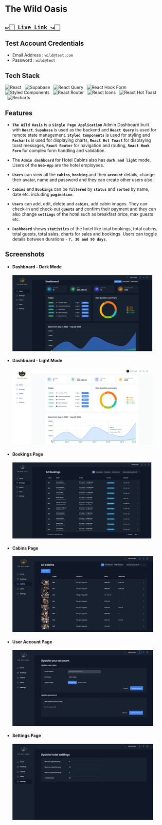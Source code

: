 # The Wild Oasis

## [`👉🏻 Live Link 👈🏻`](https://wild-oasis.rajat-verma.in)

## Test Account Credentials

-   Email Address : `wild@test.com`
-   Password : `wild@test`

## Tech Stack

![React](https://img.shields.io/badge/React-20232A?style=for-the-badge&logo=react&logoColor=61DAFB)
&nbsp;&nbsp;![Supabase](https://img.shields.io/badge/Supabase-000000?style=for-the-badge&logo=Supabase&logoColor=white)
&nbsp;&nbsp;![React Query](https://img.shields.io/badge/-React%20Query-FF4154?style=for-the-badge&logo=react%20query&logoColor=white)
&nbsp;&nbsp;![React Hook Form](https://img.shields.io/badge/React_Hook_Form-000000?style=for-the-badge&logo=reacthookform&logoColor=white)
&nbsp;&nbsp;![Styled Components](https://img.shields.io/badge/styled--components-DB7093?style=for-the-badge&logo=styled-components&logoColor=white)
&nbsp;&nbsp;![React Router](https://img.shields.io/badge/React_Router-CA4245?style=for-the-badge&logo=react-router&logoColor=white)
&nbsp;&nbsp;![React Icons](https://img.shields.io/badge/React_Icons-5588FF?style=for-the-badge&logo=React_Icons&logoColor=black)
&nbsp;&nbsp;![React Hot Toast](https://img.shields.io/badge/React_Hot_Toast-008000?style=for-the-badge&logo=React_Hot_Toast&logoColor=white)
&nbsp;&nbsp;![Recharts](https://img.shields.io/badge/Recharts-0081CB?style=for-the-badge&logo=Recharts&logoColor=white)

## Features

-   **`The Wild Oasis`** is a **`Single Page Application`** Admin Dashboard built with **`React`**. **`Supabase`** is used as the backend and **`React Query`** is used for remote state management. **`Styled Components`** is used for styling and **`Recharts`** is used for displaying charts, **`React Hot Toast`** for displaying toast messages, **`React Router`** for navigation and routing, **`React Hook Form`** for complex form handling and validation.

-   The **`Admin dashboard`** for Hotel Cabins also has **`dark and light`** mode. Users of the **`Web-App`** are the hotel employees.

-   **`Users`** can view all the **`cabins`**, **`booking`** and their **`account`** details, change their avatar, name and password and they can create other users also.

-   **`Cabins`** and **`Bookings`** can be **`filtered`** by **`status`** and **`sorted`** by name, date etc. including **`pagination`**.

-   **`Users`** can add, edit, delete and **`cabins`**, add cabin images. They can check-in and check-out **`guests`** and confirm their payment and they can also change **`settings`** of the hotel such as breakfast price, max guests etc.

-   **`Dashboard`** shows **`statistics`** of the hotel like total bookings, total cabins, total guests, total sales, charts for sales and bookings. Users can toggle details between durations - **`7, 30 and 90 days`**.

## Screenshots

-   #### Dashboard - Dark Mode

    <img src="./public/project-images/dashboard-dark.png" height="250px"  />

-   #### Dashboard - Light Mode

    <img src="./public/project-images/dashboard-light.png" height="250px" />

-   #### Bookings Page

    <img src="./public/project-images/bookings.png" height="250px" />

-   #### Cabins Page

    <img src="./public/project-images/cabins.png" height="250px" />

-   #### User Account Page

    <img src="./public/project-images/account.png" height="250px" />

-   #### Settings Page

    <img src="./public/project-images/settings.png" height="250px" />
